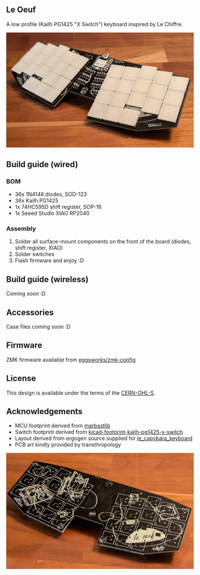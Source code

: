## Le Oeuf

A low profile (Kailh PG1425 "X Switch") keyboard inspired by Le Chiffre.

![](images/le-oeuf-1.jpg)

## Build guide (wired)

### BOM

- 36x 1N4148 diodes, SOD-123
- 36x Kailh PG1425
- 1x 74HC595D shift register, SOP-16
- 1x Seeed Studio XIAO RP2040

### Assembly

1. Solder all surface-mount components on the front of the board (diodes, shift register, XIAO)
2. Solder switches
3. Flash firmware and enjoy :D

## Build guide (wireless)

Coming soon :D

## Accessories

Case files coming soon :D

## Firmware

ZMK firmware available from [eggsworks/zmk-config](https://github.com/eggsworks/zmk-config/)

## License

This design is available under the terms of the [CERN-OHL-S](LICENSE).

## Acknowledgements

- MCU footprint derived from [marbastlib](https://github.com/ebastler/marbastlib/)
- Switch footprint derived from [kicad-footprint-kailh-pg1425-x-switch](https://github.com/shikamiya/kicad-footprint-kailh-pg1425-x-switch)
- Layout derived from ergogen source supplied for [le_capybara_keyboard](https://github.com/sporkus/le_capybara_keyboard)
- PCB art kindly provided by transthropology

![](images/le-oeuf-2.jpg)
